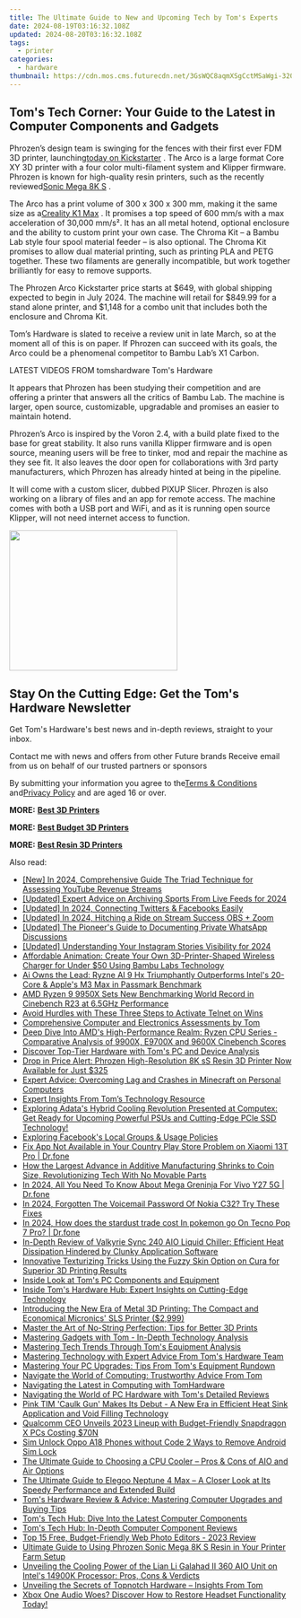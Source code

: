 ```yaml
---
title: The Ultimate Guide to New and Upcoming Tech by Tom's Experts
date: 2024-08-19T03:16:32.108Z
updated: 2024-08-20T03:16:32.108Z
tags:
  - printer
categories:
  - hardware
thumbnail: https://cdn.mos.cms.futurecdn.net/3GsWQC8aqmXSgCctMSaWgi-320-80.jpg
---
```


## Tom's Tech Corner: Your Guide to the Latest in Computer Components and Gadgets

Phrozen’s design team is swinging for the fences with their first ever FDM 3D printer, launching[today on Kickstarter](https://www.kickstarter.com/projects/phrozenmake/phrozen-arco-3d-printer-larger-faster-more-colors?ref=buhshc) . The Arco is a large format Core XY 3D printer with a four color multi-filament system and Klipper firmware. Phrozen is known for high-quality resin printers, such as the recently reviewed[Sonic Mega 8K S](https://www.tomshardware.com/3d-printing/phrozen-sonic-mega-8k-s-review) .

 The Arco has a print volume of 300 x 300 x 300 mm, making it the same size as a[Creality K1 Max](https://www.tomshardware.com/reviews/creality-k1-max) . It promises a top speed of 600 mm/s with a max acceleration of 30,000 mm/s². It has an all metal hotend, optional enclosure and the ability to custom print your own case. The Chroma Kit – a Bambu Lab style four spool material feeder – is also optional. The Chroma Kit promises to allow dual material printing, such as printing PLA and PETG together. These two filaments are generally incompatible, but work together brilliantly for easy to remove supports.

 The Phrozen Arco Kickstarter price starts at $649, with global shipping expected to begin in July 2024\. The machine will retail for $849.99 for a stand alone printer, and $1,148 for a combo unit that includes both the enclosure and Chroma Kit.

 Tom’s Hardware is slated to receive a review unit in late March, so at the moment all of this is on paper. If Phrozen can succeed with its goals, the Arco could be a phenomenal competitor to Bambu Lab’s X1 Carbon.

 LATEST VIDEOS FROM tomshardware Tom's Hardware

 It appears that Phrozen has been studying their competition and are offering a printer that answers all the critics of Bambu Lab. The machine is larger, open source, customizable, upgradable and promises an easier to maintain hotend.

 Phrozen’s Arco is inspired by the Voron 2.4, with a build plate fixed to the base for great stability. It also runs vanilla Klipper firmware and is open source, meaning users will be free to tinker, mod and repair the machine as they see fit. It also leaves the door open for collaborations with 3rd party manufacturers, which Phrozen has already hinted at being in the pipeline.

 It will come with a custom slicer, dubbed PIXUP Slicer. Phrozen is also working on a library of files and an app for remote access. The machine comes with both a USB port and WiFi, and as it is running open source Klipper, will not need internet access to function.

<!-- affiliate ads begin -->
<a href="https://bluettius.sjv.io/c/5597632/2027209/17108" target="_top" id="2027209"><img src="//a.impactradius-go.com/display-ad/17108-2027209" border="0" alt="" width="300" height="250"/></a><img height="0" width="0" src="https://imp.pxf.io/i/5597632/2027209/17108" style="position:absolute;visibility:hidden;" border="0" />
<!-- affiliate ads end -->
## Stay On the Cutting Edge: Get the Tom's Hardware Newsletter

 Get Tom's Hardware's best news and in-depth reviews, straight to your inbox.

 Contact me with news and offers from other Future brands  Receive email from us on behalf of our trusted partners or sponsors

 By submitting your information you agree to the[Terms & Conditions](https://futureplc.com/terms-conditions/) and[Privacy Policy](https://futureplc.com/privacy-policy/) and are aged 16 or over.

**MORE:** [**Best 3D Printers**](https://www.tomshardware.com/best-picks/best-3d-printers)

**MORE:** [**Best Budget 3D Printers**](https://www.tomshardware.com/best-picks/best-budget-3d-printers)

**MORE:** [**Best Resin 3D Printers**](https://www.tomshardware.com/best-picks/best-resin-3d-printers)


<ins class="adsbygoogle"
     style="display:block"
     data-ad-format="autorelaxed"
     data-ad-client="ca-pub-7571918770474297"
     data-ad-slot="1223367746"></ins>



<ins class="adsbygoogle"
     style="display:block"
     data-ad-client="ca-pub-7571918770474297"
     data-ad-slot="8358498916"
     data-ad-format="auto"
     data-full-width-responsive="true"></ins>

<span class="atpl-alsoreadstyle">Also read:</span>
<div><ul>
<li><a href="https://facebook-video-footage.techidaily.com/new-in-2024-comprehensive-guide-the-triad-technique-for-assessing-youtube-revenue-streams/"><u>[New] In 2024, Comprehensive Guide  The Triad Technique for Assessing YouTube Revenue Streams</u></a></li>
<li><a href="https://digital-screen-recording.techidaily.com/updated-expert-advice-on-archiving-sports-from-live-feeds-for-2024/"><u>[Updated] Expert Advice on Archiving Sports From Live Feeds for 2024</u></a></li>
<li><a href="https://facebook-video-content.techidaily.com/updated-in-2024-connecting-twitters-and-facebooks-easily/"><u>[Updated] In 2024, Connecting Twitters & Facebooks Easily</u></a></li>
<li><a href="https://desktop-recording.techidaily.com/updated-in-2024-hitching-a-ride-on-stream-success-obs-plus-zoom/"><u>[Updated] In 2024, Hitching a Ride on Stream Success  OBS + Zoom</u></a></li>
<li><a href="https://video-screen-grab.techidaily.com/updated-the-pioneers-guide-to-documenting-private-whatsapp-discussions/"><u>[Updated] The Pioneer's Guide to Documenting Private WhatsApp Discussions</u></a></li>
<li><a href="https://instagram-videos.techidaily.com/updated-understanding-your-instagram-stories-visibility-for-2024/"><u>[Updated] Understanding Your Instagram Stories Visibility for 2024</u></a></li>
<li><a href="https://hardware-tips.techidaily.com/affordable-animation-create-your-own-3d-printer-shaped-wireless-charger-for-under-50-using-bambu-labs-technology/"><u>Affordable Animation: Create Your Own 3D-Printer-Shaped Wireless Charger for Under $50 Using Bambu Labs Technology</u></a></li>
<li><a href="https://hardware-tips.techidaily.com/ai-owns-the-lead-ryzne-ai-9-hx-triumphantly-outperforms-intels-20-core-and-apples-m3-max-in-passmark-benchmark/"><u>Ai Owns the Lead: Ryzne AI 9 Hx Triumphantly Outperforms Intel's 20-Core & Apple's M3 Max in Passmark Benchmark</u></a></li>
<li><a href="https://hardware-tips.techidaily.com/amd-ryzen-9-9950x-sets-new-benchmarking-world-record-in-cinebench-r23-at-65ghz-performance/"><u>AMD Ryzen 9 9950X Sets New Benchmarking World Record in Cinebench R23 at 6.5GHz Performance</u></a></li>
<li><a href="https://win11-tips.techidaily.com/avoid-hurdles-with-these-three-steps-to-activate-telnet-on-wins/"><u>Avoid Hurdles with These Three Steps to Activate Telnet on Wins</u></a></li>
<li><a href="https://hardware-tips.techidaily.com/comprehensive-computer-and-electronics-assessments-by-tom/"><u>Comprehensive Computer and Electronics Assessments by Tom</u></a></li>
<li><a href="https://hardware-tips.techidaily.com/deep-dive-into-amds-high-performance-realm-ryzen-cpu-series-comparative-analysis-of-9900x-e9700x-and-9600x-cinebench-scores/"><u>Deep Dive Into AMD's High-Performance Realm: Ryzen CPU Series - Comparative Analysis of 9900X, E9700X and 9600X Cinebench Scores</u></a></li>
<li><a href="https://hardware-tips.techidaily.com/discover-top-tier-hardware-with-toms-pc-and-device-analysis/"><u>Discover Top-Tier Hardware with Tom's PC and Device Analysis</u></a></li>
<li><a href="https://hardware-tips.techidaily.com/drop-in-price-alert-phrozen-high-resolution-8k-ss-resin-3d-printer-now-available-for-just-325/"><u>Drop in Price Alert: Phrozen High-Resolution 8K sS Resin 3D Printer Now Available for Just $325</u></a></li>
<li><a href="https://win-solutions.techidaily.com/expert-advice-overcoming-lag-and-crashes-in-minecraft-on-personal-computers/"><u>Expert Advice: Overcoming Lag and Crashes in Minecraft on Personal Computers</u></a></li>
<li><a href="https://hardware-tips.techidaily.com/expert-insights-from-toms-technology-resource/"><u>Expert Insights From Tom’s Technology Resource</u></a></li>
<li><a href="https://hardware-tips.techidaily.com/1723175704682-exploring-adatas-hybrid-cooling-revolution-presented-at-computex-get-ready-for-upcoming-powerful-psus-and-cutting-edge-pcie-ssd-technology/"><u>Exploring Adata's Hybrid Cooling Revolution Presented at Computex: Get Ready for Upcoming Powerful PSUs and Cutting-Edge PCIe SSD Technology!</u></a></li>
<li><a href="https://facebook.techidaily.com/exploring-facebooks-local-groups-and-usage-policies/"><u>Exploring Facebook's Local Groups & Usage Policies</u></a></li>
<li><a href="https://howto.techidaily.com/fix-app-not-available-in-your-country-play-store-problem-on-xiaomi-13t-pro-drfone-by-drfone-fix-android-problems-fix-android-problems/"><u>Fix App Not Available in Your Country Play Store Problem on Xiaomi 13T Pro | Dr.fone</u></a></li>
<li><a href="https://hardware-tips.techidaily.com/how-the-largest-advance-in-additive-manufacturing-shrinks-to-coin-size-revolutionizing-tech-with-no-movable-parts/"><u>How the Largest Advance in Additive Manufacturing Shrinks to Coin Size, Revolutionizing Tech With No Movable Parts</u></a></li>
<li><a href="https://change-location.techidaily.com/in-2024-all-you-need-to-know-about-mega-greninja-for-vivo-y27-5g-drfone-by-drfone-virtual-android/"><u>In 2024, All You Need To Know About Mega Greninja For Vivo Y27 5G | Dr.fone</u></a></li>
<li><a href="https://easy-unlock-android.techidaily.com/in-2024-forgotten-the-voicemail-password-of-nokia-c32-try-these-fixes-by-drfone-android/"><u>In 2024, Forgotten The Voicemail Password Of Nokia C32? Try These Fixes</u></a></li>
<li><a href="https://android-pokemon-go.techidaily.com/in-2024-how-does-the-stardust-trade-cost-in-pokemon-go-on-tecno-pop-7-pro-drfone-by-drfone-virtual-android/"><u>In 2024, How does the stardust trade cost In pokemon go On Tecno Pop 7 Pro? | Dr.fone</u></a></li>
<li><a href="https://hardware-tips.techidaily.com/in-depth-review-of-valkyrie-sync-240-aio-liquid-chiller-efficient-heat-dissipation-hindered-by-clunky-application-software/"><u>In-Depth Review of Valkyrie Sync 240 AIO Liquid Chiller: Efficient Heat Dissipation Hindered by Clunky Application Software</u></a></li>
<li><a href="https://hardware-tips.techidaily.com/innovative-texturizing-tricks-using-the-fuzzy-skin-option-on-cura-for-superior-3d-printing-results/"><u>Innovative Texturizing Tricks Using the Fuzzy Skin Option on Cura for Superior 3D Printing Results</u></a></li>
<li><a href="https://hardware-tips.techidaily.com/inside-look-at-toms-pc-components-and-equipment/"><u>Inside Look at Tom's PC Components and Equipment</u></a></li>
<li><a href="https://hardware-tips.techidaily.com/inside-toms-hardware-hub-expert-insights-on-cutting-edge-technology/"><u>Inside Tom's Hardware Hub: Expert Insights on Cutting-Edge Technology</u></a></li>
<li><a href="https://hardware-tips.techidaily.com/introducing-the-new-era-of-metal-3d-printing-the-compact-and-economical-micronics-sls-printer-2999/"><u>Introducing the New Era of Metal 3D Printing: The Compact and Economical Micronics' SLS Printer ($2,999)</u></a></li>
<li><a href="https://hardware-tips.techidaily.com/master-the-art-of-no-string-perfection-tips-for-better-3d-prints/"><u>Master the Art of No-String Perfection: Tips for Better 3D Prints</u></a></li>
<li><a href="https://hardware-tips.techidaily.com/mastering-gadgets-with-tom-in-depth-technology-analysis/"><u>Mastering Gadgets with Tom - In-Depth Technology Analysis</u></a></li>
<li><a href="https://hardware-tips.techidaily.com/mastering-tech-trends-through-toms-equipment-analysis/"><u>Mastering Tech Trends Through Tom's Equipment Analysis</u></a></li>
<li><a href="https://hardware-tips.techidaily.com/mastering-technology-with-expert-advice-from-toms-hardware-team/"><u>Mastering Technology with Expert Advice From Tom's Hardware Team</u></a></li>
<li><a href="https://hardware-tips.techidaily.com/mastering-your-pc-upgrades-tips-from-toms-equipment-rundown/"><u>Mastering Your PC Upgrades: Tips From Tom's Equipment Rundown</u></a></li>
<li><a href="https://hardware-tips.techidaily.com/navigate-the-world-of-computing-trustworthy-advice-from-tom/"><u>Navigate the World of Computing: Trustworthy Advice From Tom</u></a></li>
<li><a href="https://hardware-tips.techidaily.com/navigating-the-latest-in-computing-with-tomhardware/"><u>Navigating the Latest in Computing with TomHardware</u></a></li>
<li><a href="https://hardware-tips.techidaily.com/navigating-the-world-of-pc-hardware-with-toms-detailed-reviews/"><u>Navigating the World of PC Hardware with Tom's Detailed Reviews</u></a></li>
<li><a href="https://hardware-tips.techidaily.com/pink-tim-caulk-gun-makes-its-debut-a-new-era-in-efficient-heat-sink-application-and-void-filling-technology/"><u>Pink TIM 'Caulk Gun' Makes Its Debut - A New Era in Efficient Heat Sink Application and Void Filling Technology</u></a></li>
<li><a href="https://hardware-tips.techidaily.com/qualcomm-ceo-unveils-2023-lineup-with-budget-friendly-snapdragon-x-pcs-costing-70n/"><u>Qualcomm CEO Unveils 2023 Lineup with Budget-Friendly Snapdragon X PCs Costing $70N</u></a></li>
<li><a href="https://sim-unlock.techidaily.com/sim-unlock-oppo-a18-phones-without-code-2-ways-to-remove-android-sim-lock-by-drfone-android/"><u>Sim Unlock Oppo A18 Phones without Code 2 Ways to Remove Android Sim Lock</u></a></li>
<li><a href="https://hardware-tips.techidaily.com/the-ultimate-guide-to-choosing-a-cpu-cooler-pros-and-cons-of-aio-and-air-options/"><u>The Ultimate Guide to Choosing a CPU Cooler – Pros & Cons of AIO and Air Options</u></a></li>
<li><a href="https://hardware-tips.techidaily.com/the-ultimate-guide-to-elegoo-neptune-4-max-a-closer-look-at-its-speedy-performance-and-extended-build/"><u>The Ultimate Guide to Elegoo Neptune 4 Max – A Closer Look at Its Speedy Performance and Extended Build</u></a></li>
<li><a href="https://hardware-tips.techidaily.com/toms-hardware-review-and-advice-mastering-computer-upgrades-and-buying-tips/"><u>Tom's Hardware Review & Advice: Mastering Computer Upgrades and Buying Tips</u></a></li>
<li><a href="https://hardware-tips.techidaily.com/toms-tech-hub-dive-into-the-latest-computer-components/"><u>Tom's Tech Hub: Dive Into the Latest Computer Components</u></a></li>
<li><a href="https://hardware-tips.techidaily.com/toms-tech-hub-in-depth-computer-component-reviews/"><u>Tom's Tech Hub: In-Depth Computer Component Reviews</u></a></li>
<li><a href="https://extra-lessons.techidaily.com/top-15-free-budget-friendly-web-photo-editors-2023-review/"><u>Top 15 Free, Budget-Friendly Web Photo Editors - 2023 Review</u></a></li>
<li><a href="https://hardware-tips.techidaily.com/ultimate-guide-to-using-phrozen-sonic-mega-8k-s-resin-in-your-printer-farm-setup/"><u>Ultimate Guide to Using Phrozen Sonic Mega 8K S Resin in Your Printer Farm Setup</u></a></li>
<li><a href="https://hardware-tips.techidaily.com/unveiling-the-cooling-power-of-the-lian-li-galahad-ii-360-aio-unit-on-intels-14900k-processor-pros-cons-and-verdicts/"><u>Unveiling the Cooling Power of the Lian Li Galahad II 360 AIO Unit on Intel's 14900K Processor: Pros, Cons & Verdicts</u></a></li>
<li><a href="https://hardware-tips.techidaily.com/unveiling-the-secrets-of-topnotch-hardware-insights-from-tom/"><u>Unveiling the Secrets of Topnotch Hardware – Insights From Tom</u></a></li>
<li><a href="https://common-error.techidaily.com/1723212478609-xbox-one-audio-woes-discover-how-to-restore-headset-functionality-today/"><u>Xbox One Audio Woes? Discover How to Restore Headset Functionality Today!</u></a></li>
</ul></div>
